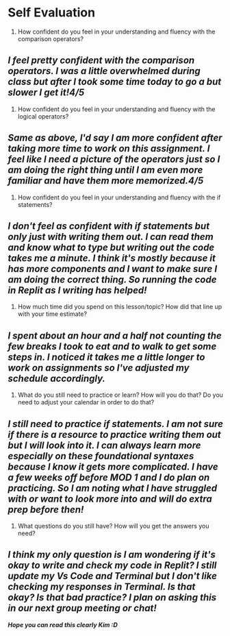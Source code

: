 # Self Evaluation

1. How confident do you feel in your understanding and fluency with the comparison operators?

*I feel pretty confident with the comparison operators. I was a little overwhelmed during class but after I took some time today to go a but slower I get it!4/5*
----------
1. How confident do you feel in your understanding and fluency with the logical operators?

*Same as above, I'd say I am more confident after taking more time to work on this assignment. I feel like I need a picture of the operators just so I am doing the right thing until I am even more familiar and have them more memorized.4/5*
----------
1. How confident do you feel in your understanding and fluency with the if statements?

*I don't feel as confident with if statements but only just with writing them out. I can read them and know what to type but writing out the code takes me a minute. I think it's mostly because it has more components and I want to make sure I am doing the correct thing. So running the code in Replit as I writing has helped!*
---------- 
1. How much time did you spend on this lesson/topic? How did that line up with your time estimate?

*I spent about an hour and a half not counting the few breaks I took to eat and to walk to get some steps in. I noticed it takes me a little longer to work on assignments so I've adjusted my schedule accordingly.*
----------
1. What do you still need to practice or learn? How will you do that? Do you need to adjust your calendar in order to do that?

*I still need to practice if statements. I am not sure if there is a resource to practice writing them out but I will look into it. I can always learn more especially on these foundational syntaxes because I know it gets more complicated. I have a few weeks off before MOD 1 and I do plan on practicing. So I am noting what I have struggled with or want to look more into and will do extra prep before then!*
----------
1. What questions do you still have? How will you get the answers you need?

*I think my only question is I am wondering if it's okay to write and check my code in Replit? I still update my Vs Code and Terminal but I don't like checking my responses in Terminal. Is that okay? Is that bad practice? I plan on asking this in our next group meeting or chat!*
----------
***Hope you can read this clearly Kim :D***